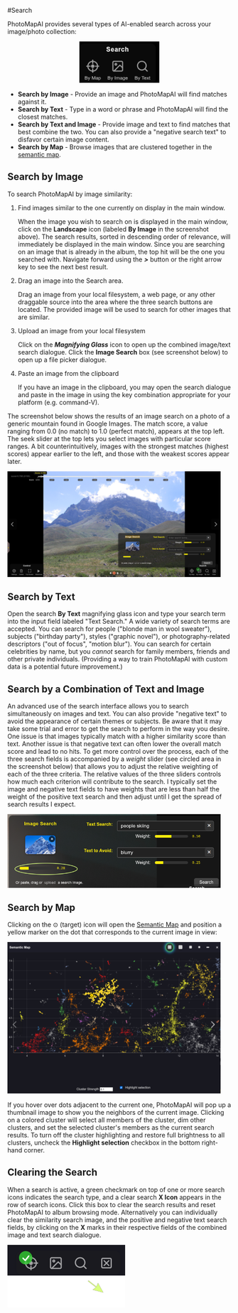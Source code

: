 #Search

PhotoMapAI provides several types of AI-enabled search across your image/photo collection:

<div style="text-align: center;">
<img src="../../img/photomap_search_1.png" width="180" class="img-hover-zoom" alt="Search Panel">
</div>

- **Search by Image** - Provide an image and PhotoMapAI will find matches against it.
- **Search by Text** - Type in a word or phrase and PhotoMapAI will find the closest matches.
- **Search by Text and Image** - Provide image and text to find matches that best combine the two. You can also provide a "negative search text" to disfavor certain image content.
- **Search by Map** - Browse images that are clustered together in the [semantic map](semantic-map.md).

## Search by Image

To search PhotoMapAI by image similarity:

1. Find images similar to the one currently on display in the main window.

    When the image you wish to search on is displayed in the main window, click on the **Landscape** icon (labeled **By Image** in the screenshot above). The search results, sorted in descending order of relevance, will immediately be displayed in the main window. Since you are searching on an image that is already in the album, the top hit will be the one you searched with. Navigate forward using the ***>*** button or the right arrow key to see the next best result.

2. Drag an image into the Search area.

    Drag an image from your local filesystem, a web page, or any other draggable source into the area where the three search buttons are located. The provided image will be used to search for other images that are similar.

3. Upload an image from your local filesystem

    Click on the ***Magnifying Glass*** icon to open up the combined image/text search dialogue. Click the **Image Search** box (see screenshot below) to open up a file picker dialogue.

4. Paste an image from the clipboard

    If you have an image in the clipboard, you may open the search dialogue and paste in the image in using the key combination appropriate for your platform (e.g. command-V).

The screenshot below shows the results of an image search on a photo of a generic mountain found in Google Images. The match score, a value ranging from 0.0 (no match) to 1.0 (perfect match), appears at the top left. The seek slider at the top lets you select images with particular score ranges. A bit counterintuitively, images with the strongest matches (highest scores) appear earlier to the left, and those with the weakest scores appear later.

<img src="../../img/photomap_search_2.png" width="480" alt="Image Search Result" class="img-hover-zoom">

## Search by Text

Open the search **By Text** magnifying glass icon and type your search term into the input field labeled "Text Search." A wide variety of search terms are accepted. You can search for people ("blonde man in wool sweater"), subjects ("birthday party"), styles ("graphic novel"), or photography-related descriptors ("out of focus", "motion blur"). You can search for certain celebrities by name, but you *cannot* search for family members, friends and other private individuals. (Providing a way to train PhotoMapAI with custom data is a potential future improvement.)

## Search by a Combination of Text and Image

An advanced use of the search interface allows you to search simultaneously on images and text. You can also provide "negative text" to avoid the appearance of certain themes or subjects. Be aware that it may take some trial and error to get the search to perform in the way you desire. One issue is that images typically match with a higher similarity score than text. Another issue is that negative text can often lower the overall match score and lead to no hits. To get more control over the process, each of the three search fields is accompanied by a *weight* slider (see circled area in the screenshot below) that allows you to adjust the relative weighting of each of the three criteria. The relative values of the three sliders controls how much each criterion will contribute to the search. I typically set the image and negative text fields to have weights that are less than half the weight of the positive text search and then adjust until I get the spread of search results I expect. 

<img src="../../img/photomap_search_3.png" width="480" alt="Image Search Weights" class="img-hover-zoom">

## Search by Map

Clicking on the ⊙ (target) icon will open the [Semantic Map](semantic-map.md) and position a yellow marker on the dot that corresponds to the current image in view:

<img src="../../img/photomap_semantic_map_3.png" width="480" alt="Semantic Map" class="img-hover-zoom">

If you hover over dots adjacent to the current one, PhotoMapAI will pop up a thumbnail image to show you the neighbors of the current image. Clicking on a colored cluster will select all members of the cluster, dim other clusters, and set the selected cluster's members as the current search results. To turn off the cluster highlighting and restore full brightness to all clusters, uncheck the **Highlight selection** checkbox in the bottom right-hand corner.

## Clearing the Search

When a search is active, a green checkmark on top of one or more search icons indicates the search type, and a clear search **X Icon** appears in the row of search icons. Click this box to clear the search results and reset PhotoMapAI to album browsing mode. Alternatively you can individually clear the similarity search image, and the positive and negative text search fields, by clicking on the **X** marks in their respective fields of the combined image and text search dialogue.

<div class="photomap-overlay-container" width="140">
  <img src="../../img/photomap_search_clearbox_base.png" class="photomap-base" alt="Base image">
  <img src="../../img/photomap_search_clearbox_overlay.png" class="photomap-overlay" alt="Overlay image">
</div>
